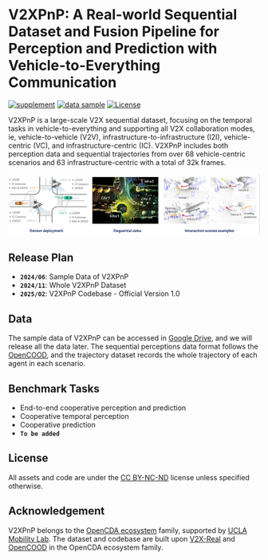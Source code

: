 [//]: # ([![PWC]&#40;https://img.shields.io/endpoint.svg?url=https://paperswithcode.com/badge/v2x-vit-vehicle-to-everything-cooperative/3d-object-detection-on-v2xset&#41;]&#40;https://paperswithcode.com/sota/3d-object-detection-on-v2xset?p=v2x-vit-vehicle-to-everything-cooperative&#41;)

# V2XPnP: A Real-world Sequential Dataset and Fusion Pipeline for Perception and Prediction with Vehicle-to-Everything Communication

[//]: # ([![paper]&#40;https://img.shields.io/badge/arXiv-Paper-<COLOR>.svg&#41;]&#40;https://arxiv.org/abs/2203.10638&#41;)
[![supplement](https://img.shields.io/badge/Supplementary-Material-blue)]()
[![data sample](https://img.shields.io/badge/Dataset-Sample-<COLOR>.svg)](https://drive.google.com/drive/folders/1ZjVW-OKu-afIoiqfQJgFYwHOWzWE8_e8?usp=sharing)
[![License](https://img.shields.io/badge/License-CC_BY_NC_ND_4.0-F9D371)](https://creativecommons.org/licenses/by-nc-nd/4.0/)


V2XPnP is a large-scale V2X sequential dataset, focusing on the temporal tasks in vehicle-to-everything and supporting all V2X collaboration modes, ie, vehicle-to-vehicle (V2V), infrastructure-to-infrastructure (I2I), vehicle-centric (VC), and infrastructure-centric (IC). V2XPnP includes both perception data and sequential trajectories from over 68 vehicle-centric scenarios and 63 infrastructure-centric with a total of 32k frames.


![teaser](images/V2XPnP_github.png)

## Release Plan
- **`2024/06`**: Sample Data of V2XPnP 
- **`2024/11`**: Whole V2XPnP Dataset
- **`2025/02`**: V2XPnP Codebase - Official Version 1.0


## Data
The sample data of V2XPnP can be accessed in [Google Drive](https://drive.google.com/drive/folders/1ZjVW-OKu-afIoiqfQJgFYwHOWzWE8_e8?usp=sharing), and we will release all the data later. The sequential perceptions data format follows the [OpenCOOD](https://opencood.readthedocs.io/en/latest/md_files/data_annotation_tutorial.html), and the trajectory dataset records the whole trajectory of each agent in each scenario.


## Benchmark Tasks
- End-to-end cooperative perception and prediction
- Cooperative temporal perception
- Cooperative prediction
- **`To be added`**

## License
All assets and code are under the [CC BY-NC-ND](https://creativecommons.org/licenses/by-nc-nd/4.0/) license unless specified otherwise.

## Acknowledgement
V2XPnP belongs to the [OpenCDA ecosystem](https://arxiv.org/abs/2301.07325) family, supported by [UCLA Mobility Lab](https://mobility-lab.seas.ucla.edu/). The dataset and codebase are built upon [V2X-Real](https://arxiv.org/abs/2403.16034) and [OpenCOOD](https://github.com/DerrickXuNu/OpenCOOD) in the OpenCDA ecosystem family.
